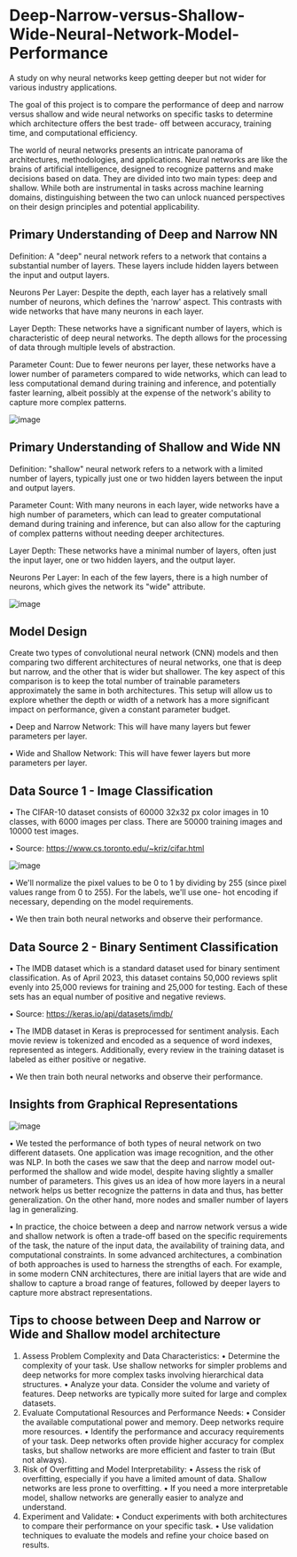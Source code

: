 # Deep-Narrow-versus-Shallow-Wide-Neural-Network-Model-Performance
A study on why neural networks keep getting deeper but not wider for various industry applications.

The goal of this project is to compare the performance of deep and narrow versus shallow and wide neural networks on specific tasks to determine which architecture offers the best trade- off between accuracy, training time, and computational efficiency.

The world of neural networks presents an intricate panorama of architectures, methodologies, and applications. Neural networks are like the brains of artificial intelligence, designed to recognize patterns and make decisions based on data. They are divided into two main types: deep and shallow. While both are instrumental in tasks across machine learning domains, distinguishing between the two can unlock nuanced perspectives on their design principles and potential applicability.

## Primary Understanding of Deep and Narrow NN

Definition: A "deep" neural network
refers to a network that contains a
substantial number of layers. These
layers include hidden layers between
the input and output layers.

Neurons Per Layer: Despite the depth,
each layer has a relatively small
number of neurons, which defines the
'narrow' aspect. This contrasts with
wide networks that have many
neurons in each layer.

Layer Depth: These networks have a
significant number of layers, which is
characteristic of deep neural
networks. The depth allows for the
processing of data through multiple
levels of abstraction.

Parameter Count: Due to fewer neurons
per layer, these networks have a lower
number of parameters compared to
wide networks, which can lead to less
computational demand during training
and inference, and potentially faster
learning, albeit possibly at the expense
of the network's ability to capture more
complex patterns.

![image](https://github.com/parthghumare/Deep-Narrow-versus-Shallow-Wide-Neural-Network-Model-Performance/assets/69133964/af907e33-66bc-4664-8e49-612d8fc13b25)


## Primary Understanding of Shallow and Wide NN

Definition: "shallow" neural network
refers to a network with a limited
number of layers, typically just one or
two hidden layers between the input
and output layers.

Parameter Count: With many neurons
in each layer, wide networks have a
high number of parameters, which
can lead to greater computational
demand during training and inference,
but can also allow for the capturing of
complex patterns without needing
deeper architectures.

Layer Depth: These networks have a
minimal number of layers, often just
the input layer, one or two hidden
layers, and the output layer.

Neurons Per Layer: In each of the few
layers, there is a high number of
neurons, which gives the network its
"wide" attribute.

![image](https://github.com/parthghumare/Deep-Narrow-versus-Shallow-Wide-Neural-Network-Model-Performance/assets/69133964/8cff5b06-8c95-42d5-a42b-02944653bfd8)

## Model Design

Create two types of convolutional neural network (CNN) models and
then comparing two different architectures of neural networks, one
that is deep but narrow, and the other that is wider but shallower.
The key aspect of this comparison is to keep the total number of
trainable parameters approximately the same in both architectures.
This setup will allow us to explore whether the depth or width of a
network has a more significant impact on performance, given a
constant parameter budget.

• Deep and Narrow Network: This will have
many layers but fewer parameters per layer.

• Wide and Shallow Network: This will have
fewer layers but more parameters per layer.

## Data Source 1 - Image Classification

• The CIFAR-10 dataset consists of 60000 32x32 px color images in 10 classes, with 6000 images per class.
There are 50000 training images and 10000 test images.

• Source: https://www.cs.toronto.edu/~kriz/cifar.html

![image](https://github.com/parthghumare/Deep-Narrow-versus-Shallow-Wide-Neural-Network-Model-Performance/assets/69133964/96cda9d0-6b63-423d-b69d-9531b656f303)

• We'll normalize the pixel values to be 0 to 1
by dividing by 255 (since pixel values range
from 0 to 255). For the labels, we'll use one-
hot encoding if necessary, depending on the
model requirements.

• We then train both neural networks and observe their performance.

## Data Source 2 - Binary Sentiment Classification

• The IMDB dataset which is a standard dataset used for binary sentiment classification. As of April 2023, this dataset contains 50,000 reviews split evenly into 25,000 reviews for training and 25,000 for testing. Each of these sets has an equal number of positive and negative reviews.

• Source: https://keras.io/api/datasets/imdb/

• The IMDB dataset in Keras is preprocessed for sentiment analysis. Each movie review is tokenized and encoded as a sequence of word indexes, represented as integers. Additionally, every review in the training dataset is labeled as either positive or negative.

• We then train both neural networks and observe their performance.

## Insights from Graphical Representations

![image](https://github.com/parthghumare/Deep-Narrow-versus-Shallow-Wide-Neural-Network-Model-Performance/assets/69133964/96cda9d0-6b63-423d-b69d-9531b656f303)

• We tested the performance of both types of neural network on two different datasets. One application was image recognition, and the other was NLP. In both the cases we saw that the deep and narrow model out-performed the shallow and wide model, despite having slightly a smaller number of parameters. This gives us an idea of how more layers in a neural network helps us better recognize the patterns in data and thus, has better generalization. On the other hand, more nodes and smaller number of layers lag in generalizing.

• In practice, the choice between a deep and narrow network versus a wide and shallow network is often a trade-off based on the specific requirements of the task, the nature of the input data, the availability of training data, and computational constraints. In some advanced architectures, a combination of both approaches is used to harness the strengths of each. For example, in some modern CNN architectures, there are initial layers that are wide and shallow to capture a broad range of features, followed by deeper layers to capture more abstract representations.

## Tips to choose between Deep and Narrow or Wide and Shallow model architecture

1. Assess Problem Complexity and Data Characteristics:
• Determine the complexity of your task. Use shallow networks for simpler problems and deep networks for more complex tasks involving hierarchical data structures.
• Analyze your data. Consider the volume and variety of features. Deep networks are typically more suited for large and complex datasets.
2. Evaluate Computational Resources and Performance Needs:
• Consider the available computational power and memory. Deep networks require more resources.
• Identify the performance and accuracy requirements of your task. Deep networks often provide higher accuracy for complex tasks, but shallow networks are more efficient and faster to train (But not always).
3. Risk of Overfitting and Model Interpretability:
• Assess the risk of overfitting, especially if you have a limited amount of data. Shallow networks are less prone to overfitting.
• If you need a more interpretable model, shallow networks are generally easier to analyze and understand.
4. Experiment and Validate:
• Conduct experiments with both architectures to compare their performance on your specific task.
• Use validation techniques to evaluate the models and refine your choice based on results.








